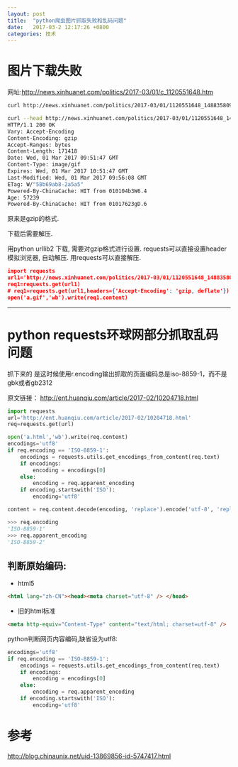```yaml
---
layout: post
title:  "python爬虫图片抓取失败和乱码问题"
date:   2017-03-2 12:17:26 +0800
categories: 技术
---
```


# 图片下载失败
网址:http://news.xinhuanet.com/politics/2017-03/01/c_1120551648.htm

```bash
curl http://news.xinhuanet.com/politics/2017-03/01/1120551648_14883580941071n.gif -o c.gif

curl --head http://news.xinhuanet.com/politics/2017-03/01/1120551648_14883580941071n.gif
HTTP/1.1 200 OK
Vary: Accept-Encoding
Content-Encoding: gzip
Accept-Ranges: bytes
Content-Length: 171418
Date: Wed, 01 Mar 2017 09:51:47 GMT
Content-Type: image/gif
Expires: Wed, 01 Mar 2017 10:51:47 GMT
Last-Modified: Wed, 01 Mar 2017 09:56:08 GMT
ETag: W/"58b69ab8-2a5a5"
Powered-By-ChinaCache: HIT from 010104b3W6.4
Age: 57239
Powered-By-ChinaCache: HIT from 01017623gD.6
```
原来是gzip的格式.

下载后需要解压.

用python urllib2 下载, 需要对gzip格式进行设置.
requests可以直接设置header模拟浏览器, 自动解压.
用requests可以直接解压.

```json
import requests
url1='http://news.xinhuanet.com/politics/2017-03/01/1120551648_14883580941071n.gif'
req1=requests.get(url1)
# req1=requests.get(url1,headers={'Accept-Encoding': 'gzip, deflate'})
open('a.gif','wb').write(req1.content)
```
---

# python requests环球网部分抓取乱码问题
抓下来的 是这时候使用r.encoding输出抓取的页面编码总是iso-8859-1，而不是gbk或者gb2312

原文链接： http://ent.huanqiu.com/article/2017-02/10204718.html

```python
import requests
url='http://ent.huanqiu.com/article/2017-02/10204718.html'
req=requests.get(url)

open('a.html','wb').write(req.content)
encodings='utf8'
if req.encoding == 'ISO-8859-1':
    encodings = requests.utils.get_encodings_from_content(req.text)
    if encodings:
        encoding = encodings[0]
    else:
        encoding = req.apparent_encoding
    if encoding.startswith('ISO'):
        encoding='utf8'

content = req.content.decode(encoding, 'replace').encode('utf-8', 'replace')
```

```python
>>> req.encoding
'ISO-8859-1'
>>> req.apparent_encoding
'ISO-8859-2'
```

## 判断原始编码:
- html5

```html
<html lang="zh-CN"><head><meta charset="utf-8" /> </head>
```

- 旧的html标准

```html
<meta http-equiv="Content-Type" content="text/html; charset=utf-8" />
```

python判断网页内容编码,缺省设为utf8:

```python
encodings='utf8'
if req.encoding == 'ISO-8859-1':
    encodings = requests.utils.get_encodings_from_content(req.text)
    if encodings:
        encoding = encodings[0]
    else:
        encoding = req.apparent_encoding
    if encoding.startswith('ISO'):
        encoding='utf8'
```

# 参考
http://blog.chinaunix.net/uid-13869856-id-5747417.html

